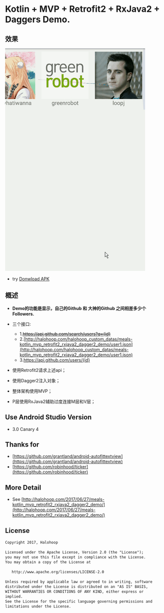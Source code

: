 # Kotlin + MVP + Retrofit2 + RxJava2 + Daggers Demo.

## 效果

![demo0](demo0.gif)

* try
[Donwload APK](https://github.com/halohoop/Kotlin_Mvp_R2R2D2/releases/download/v1.0/app-release_v1.0.apk)

## 概述

* **Demo的功能是显示，自己的Github 和 大神的Github 之间相差多少个Followers.**
* 三个接口:
	* 1.~~https://api.github.com/search/users?q={id}~~
	* 2.[http://halohoop.com/halohoop_custom_datas/meals-kotlin_mvp_retrofit2_rxjava2_dagger2_demo/user1.json](http://halohoop.com/halohoop_custom_datas/meals-kotlin_mvp_retrofit2_rxjava2_dagger2_demo/user1.json)
	* 3.https://api.github.com/users/{id}

* 使用Retrofit2请求上述api；
* 使用Dagger2注入对象；
* 整体架构使用MVP；
* P层使用RxJava2辅助过度连接M层和V层；

## Use Android Studio Version
* 3.0 Canary 4

## Thanks for

* [https://github.com/grantland/android-autofittextview](https://github.com/grantland/android-autofittextview)
* [https://github.com/robinhood/ticker](https://github.com/robinhood/ticker)

## More Detail

* See [http://halohoop.com/2017/06/27/meals-kotlin_mvp_retrofit2_rxjava2_dagger2_demo/](http://halohoop.com/2017/06/27/meals-kotlin_mvp_retrofit2_rxjava2_dagger2_demo/)

## License

    Copyright 2017, Halohoop

    Licensed under the Apache License, Version 2.0 (the "License");
    you may not use this file except in compliance with the License.
    You may obtain a copy of the License at

       http://www.apache.org/licenses/LICENSE-2.0

    Unless required by applicable law or agreed to in writing, software
    distributed under the License is distributed on an "AS IS" BASIS,
    WITHOUT WARRANTIES OR CONDITIONS OF ANY KIND, either express or implied.
    See the License for the specific language governing permissions and
    limitations under the License.